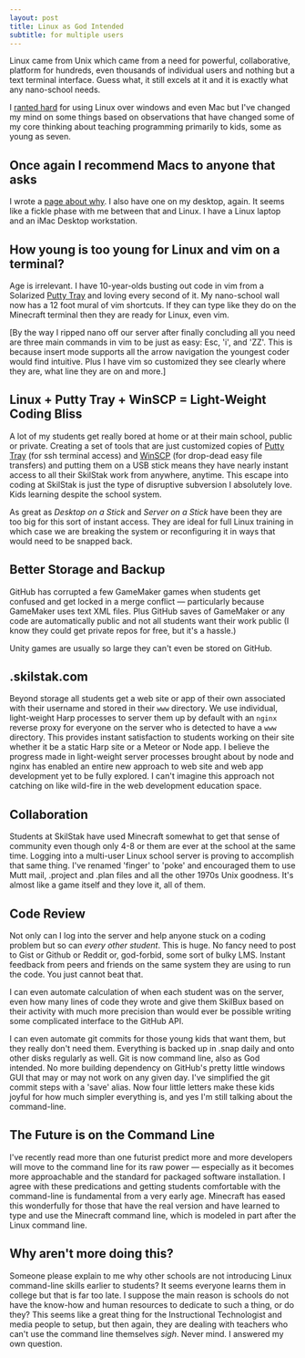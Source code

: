 ```yaml
---
layout: post
title: Linux as God Intended
subtitle: for multiple users
---
```


Linux came from Unix which came from a need for powerful, collaborative,
platform for hundreds, even thousands of individual users and nothing
but a text terminal interface. Guess what, it still excels at it
and it is exactly what any nano-school needs.

I [ranted hard](http://robs.io/use-linux) for using Linux over
windows and even Mac but I've changed my mind on some things based on
observations that have changed some of my core thinking about teaching
programming primarily to kids, some as young as seven.

## Once again I recommend Macs to anyone that asks

I wrote a [page about why](http://robs.io/buyers-guide). I also
have one on my desktop, again. It seems like a fickle phase with
me between that and Linux. I have a Linux laptop and an iMac Desktop
workstation.

## How young is too young for Linux and vim on a terminal? 

Age is irrelevant. I have 10-year-olds busting out code in vim from
a Solarized [Putty Tray](https://puttytray.goeswhere.com/) and
loving every second of it. My nano-school wall now has a 12 foot
mural of vim shortcuts. If they can type like they do on
the Minecraft terminal then they are ready for Linux, even vim. 

[By the way I ripped nano off our server after finally concluding
all you need are three main commands in vim to be just as easy:
Esc, 'i', and 'ZZ'. This is because insert mode supports all the
arrow navigation the youngest coder would find intuitive. Plus I
have vim so customized they see clearly where they are, what line
they are on and more.]

## Linux + Putty Tray + WinSCP = Light-Weight Coding Bliss

A lot of my students get really bored at home or at their main
school, public or private. Creating a set of tools that are just
customized copies of [Putty Tray](https://puttytray.goeswhere.com/)
(for ssh terminal access) and [WinSCP](http://winscp.net/eng/index.php)
(for drop-dead easy file transfers) and putting them on a USB stick
means they have nearly instant access to all their SkilStak work
from anywhere, anytime. This escape into coding at SkilStak is just
the type of disruptive subversion I absolutely love. Kids learning
despite the school system.

As great as *Desktop on a Stick* and *Server on a Stick* have been
they are too big for this sort of instant access. They are ideal
for full Linux training in which case we are breaking the system
or reconfiguring it in ways that would need to be snapped back.

## Better Storage and Backup

GitHub has corrupted a few GameMaker games when students get confused
and get locked in a merge conflict &mdash; particularly because
GameMaker uses text XML files. Plus GitHub saves of GameMaker or
any code are automatically public and not all students want their
work public (I know they could get private repos for free, but it's
a hassle.)

Unity games are usually so large they can't even be stored on
GitHub.

## <student>.skilstak.com

Beyond storage all students get a web site or app of their own
associated with their username and stored in their `www` directory.
We use individual, light-weight Harp processes to server them up
by default with an `nginx` reverse proxy for everyone on the server
who is detected to have a `www` directory. This provides instant
satisfaction to students working on their site whether it be a
static Harp site or a Meteor or Node app. I believe the progress
made in light-weight server processes brought about by node and
nginx has enabled an entire new approach to web site and web app
development yet to be fully explored. I can't imagine this approach
not catching on like wild-fire in the web development education
space.

## Collaboration

Students at SkilStak have used Minecraft somewhat to get that sense
of community even though only 4-8 or them are ever at the school
at the same time. Logging into a multi-user Linux school server is
proving to accomplish that same thing. I've renamed 'finger' to
'poke' and encouraged them to use Mutt mail, .project and .plan
files and all the other 1970s Unix goodness. It's almost like a
game itself and they love it, all of them.

## Code Review

Not only can I log into the server and help anyone stuck on a coding
problem but so can *every other student*. This is huge. No fancy
need to post to Gist or Github or Reddit or, god-forbid, some sort
of bulky LMS. Instant feedback from peers and friends on the same
system they are using to run the code. You just cannot beat that.

I can even automate calculation of when each student was on the
server, even how many lines of code they wrote and give them SkilBux
based on their activity with much more precision than would ever
be possible writing some complicated interface to the GitHub API.

I can even automate git commits for those young kids that want them,
but they really don't need them. Everything is backed up in .snap
daily and onto other disks regularly as well. Git is now command
line, also as God intended. No more building dependency on GitHub's
pretty little windows GUI that may or may not work on any given
day. I've simplified the git commit steps with a 'save' alias. Now four
little letters make these kids joyful for how much simpler everything is,
and yes I'm still talking about the command-line.

## The Future is on the Command Line

I've recently read more than one futurist predict more and more
developers will move to the command line for its raw power &mdash;
especially as it becomes more approachable and the standard for
packaged software installation. I agree with these predications and
getting students comfortable with the command-line is fundamental
from a very early age. Minecraft has eased this wonderfully for
those that have the real version and have learned to type and use
the Minecraft command line, which is modeled in part after the Linux
command line.

## Why aren't more doing this?

Someone please explain to me why other schools are not introducing
Linux command-line skills earlier to students? It seems everyone
learns them in college but that is far too late. I suppose the main
reason is schools do not have the know-how and human resources to
dedicate to such a thing, or do they? This seems like a great thing
for the Instructional Technologist and media people to setup, but
then again, they are dealing with teachers who can't use the command
line themselves *sigh*. Never mind. I answered my own question.
